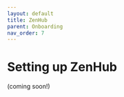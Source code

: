 ```yaml
---
layout: default
title: ZenHub
parent: Onboarding
nav_order: 7
---
```


# Setting up ZenHub
(coming soon!)